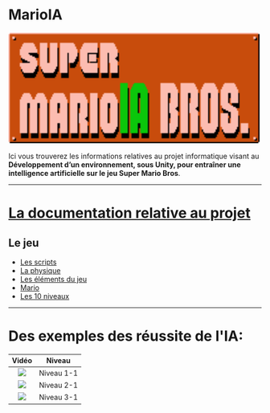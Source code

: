 # MarioIA

<img src="./Docs/Images/header.png" width="500">

Ici vous trouverez les informations relatives au projet informatique visant au **Développement d’un environnement, sous Unity, pour entraîner une intelligence artificielle sur le jeu Super Mario Bros**.
***
# [La documentation relative au projet](https://samuelguillemet.github.io/MarioIA/Docs/Doxygen/html/index.html)
## Le jeu
* [Les scripts](/Docs/Markdowns/Scripts.md)
* [La physique](/Docs/Markdowns/Physique.md)
* [Les éléments du jeu](/Docs/Markdowns/Elements.md)
* [Mario](/Docs/Markdowns/Mario.md)
* [Les 10 niveaux](/Docs/Markdowns/Levels.md)
***
# Des exemples des réussite de l'IA:
| Vidéo | Niveau |
| :-------: | :-: |
| <img src="Docs/Images/Level1-1.gif" width="" > | Niveau 1-1 |
| <img src="Docs/Images/Level2-1.gif" width="" > | Niveau 2-1 |
| <img src="Docs/Images/Level3-1.gif" width="" > | Niveau 3-1 |
